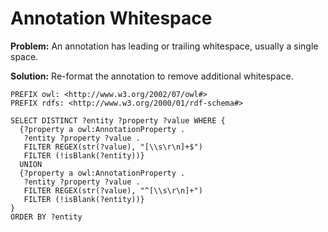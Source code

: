 # Annotation Whitespace

**Problem:** An annotation has leading or trailing whitespace, usually a single space.

**Solution:** Re-format the annotation to remove additional whitespace.

```sparql
PREFIX owl: <http://www.w3.org/2002/07/owl#>
PREFIX rdfs: <http://www.w3.org/2000/01/rdf-schema#>

SELECT DISTINCT ?entity ?property ?value WHERE {
  {?property a owl:AnnotationProperty .
   ?entity ?property ?value .
   FILTER REGEX(str(?value), "[\\s\r\n]+$")
   FILTER (!isBlank(?entity))}
  UNION
  {?property a owl:AnnotationProperty .
   ?entity ?property ?value .
   FILTER REGEX(str(?value), "^[\\s\r\n]+")
   FILTER (!isBlank(?entity))}
}
ORDER BY ?entity
```
